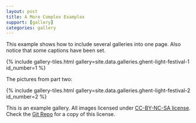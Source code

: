 ```yaml
---
layout: post
title: A More Complex Examplex
support: [gallery]
categories: gallery
---
```


This example shows how to include several galleries into one page. Also notice that some captions have been set.

{% include gallery-tiles.html gallery=site.data.galleries.ghent-light-festival-1 id_number=1 %}

The pictures from part two:

{% include gallery-tiles.html gallery=site.data.galleries.ghent-light-festival-2 id_number=2 %}

This is an example gallery. All images licensed under [CC-BY-NC-SA license][license]. Check the [Git Repo][repo] for a copy of this license.

[license]: http://creativecommons.org/licenses/by-nc-sa/4.0/
[repo]: https://github.com/opieters/jekyll-gallery-example

